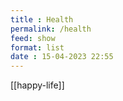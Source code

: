 ```yaml
---
title : Health
permalink: /health
feed: show
format: list
date : 15-04-2023 22:55
---
```


[[happy-life]]

